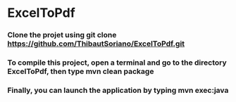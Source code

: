 # ExcelToPdf

### Clone the projet using **git clone https://github.com/ThibautSoriano/ExcelToPdf.git**

### To compile this project, open a terminal and go to the directory ExcelToPdf, then type **mvn clean package**

### Finally, you can launch the application by typing **mvn exec:java**


